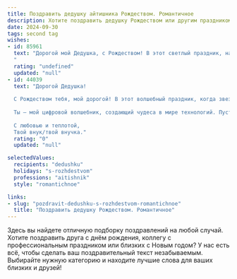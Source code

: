 ```yaml
---
title: Поздравить дедушку айтишника Рождеством. Романтичное
description: Хотите поздравить дедушку Рождеством или другим праздником? Наш ИИ создаст незабываемое поздравление, а вы обязательно выделитесь среди других.  
date: 2024-09-30
tags: second tag
wishes:
- id: 85961
  text: "Дорогой мой Дедушка, с Рождеством! В этот светлый праздник, наполненный чудесами и любовью, хочу сказать тебе, что ты — самый удивительный айтишник, которого я знаю. Твоя душа, такая же теплая и яркая, как рождественские огни, согревает всех вокруг.  Пусть эта ночь подарит тебе покой, а новый год — исполнение всех желаний.  Я бесконечно люблю тебя и ценю каждый момент, проведенный рядом.
  "
  rating: "undefined"
  updated: "null"
- id: 44039
  text: "Дорогой Дедушка!
  
  С Рождеством тебя, мой дорогой! В этот волшебный праздник, когда звезды ярче сверкают, и сердца наполняются теплом, хочу пожелать тебе бесконечной радости и гармонии. Пусть каждый код, который ты пишешь, зажигает в твоей душе искорки вдохновения, а каждый проект приносит удовлетворение и успех.
  
  Ты — мой цифровой волшебник, создающий чудеса в мире технологий. Пусть Рождество откроет для тебя новые горизонты, наполнит жизнь яркими моментами и нежностью. Желаю здоровья, счастья и многое другое, что сделает твой мир таким же прекрасным, как ты сам.
  
  С любовью и теплотой,
  Твой внук/твой внучка."
  rating: "0"
  updated: "null"

selectedValues:
  recipients: "dedushku"
  holidays: "s-rozhdestvom"
  professions: "aitishnik"
  style: "romantichnoe"

links:
- slug: "pozdravit-dedushku-s-rozhdestvom-romantichnoe"
  title: "Поздравить дедушку Рождеством. Романтичное"
---
```


Здесь вы найдете отличную подборку поздравлений на любой случай. 
Хотите поздравить друга с днём рождения, коллегу с профессиональным праздником или близких с Новым годом? У нас есть всё, чтобы сделать ваш поздравительный текст незабываемым. Выбирайте нужную категорию и находите лучшие слова для ваших близких и друзей!
